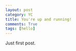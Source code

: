 ```yaml
---
layout: post
category: YC
title: You're up and running!
comments: True
tags: [hello]
---
```


Just first post.